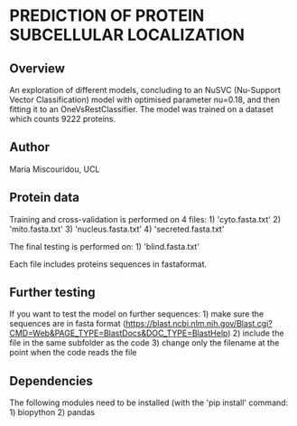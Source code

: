 # PREDICTION OF PROTEIN SUBCELLULAR LOCALIZATION

## Overview
An exploration of different models, concluding to an NuSVC (Nu-Support Vector Classification) model with optimised parameter nu=0.18, and then fitting it to an OneVsRestClassifier. 
The model was trained on a dataset which counts 9222 proteins. 

## Author
Maria Miscouridou, UCL

## Protein data

Training and cross-validation is performed on 4 files:
    1) 'cyto.fasta.txt'
    2) 'mito.fasta.txt'
    3) 'nucleus.fasta.txt'
    4) 'secreted.fasta.txt'
    
The final testing is performed on:
    1) 'blind.fasta.txt'

Each file includes proteins sequences in fastaformat.


## Further testing

If you want to test the model on further sequences:
    1) make sure the sequences are in fasta format
    (https://blast.ncbi.nlm.nih.gov/Blast.cgi?CMD=Web&PAGE_TYPE=BlastDocs&DOC_TYPE=BlastHelp)
    2) include the file in the same subfolder as the code
    3) change only the filename at the point when the code reads the file 

## Dependencies
The following modules need to be installed (with the 'pip install' command:
    1) biopython
    2) pandas
